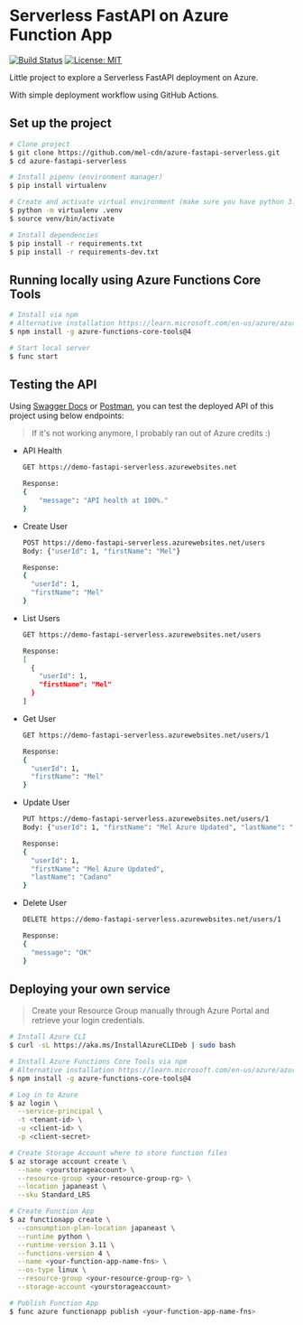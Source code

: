 # Serverless FastAPI on Azure Function App

[![Build Status](https://github.com/mel-cdn/azure-fastapi-serverless/actions/workflows/deploy.yml/badge.svg?branch=main)](https://github.com/mel-cdn/azure-fastapi-serverless/actions/workflows/deploy.yml)
[![License: MIT](https://img.shields.io/badge/License-MIT-yellow.svg)](https://opensource.org/licenses/MIT)

Little project to explore a Serverless FastAPI deployment on Azure.

With simple deployment workflow using GitHub Actions.

## Set up the project

```bash
# Clone project
$ git clone https://github.com/mel-cdn/azure-fastapi-serverless.git
$ cd azure-fastapi-serverless

# Install pipenv (environment manager)
$ pip install virtualenv

# Create and activate virtual environment (make sure you have python 3.11)
$ python -m virtualenv .venv
$ source venv/bin/activate 

# Install dependencies
$ pip install -r requirements.txt
$ pip install -r requirements-dev.txt
```

## Running locally using Azure Functions Core Tools

```bash
# Install via npm
# Alternative installation https://learn.microsoft.com/en-us/azure/azure-functions/create-first-function-cli-python?tabs=linux%2Cbash%2Cazure-cli%2Cbrowser 
$ npm install -g azure-functions-core-tools@4

# Start local server
$ func start
```


## Testing the API
Using [Swagger Docs](https://demo-fastapi-serverless.azurewebsites.net/docs) or [Postman](https://www.postman.com/), you can test the deployed API of this project using below endpoints:

> If it's not working anymore, I probably ran out of Azure credits :)


- API Health
    ```bash
    GET https://demo-fastapi-serverless.azurewebsites.net

    Response:
    {
        "message": "API health at 100%."
    }
    ```

- Create User
    ```bash
    POST https://demo-fastapi-serverless.azurewebsites.net/users
    Body: {"userId": 1, "firstName": "Mel"}

    Response:
    {
      "userId": 1,
      "firstName": "Mel"
    }
    ```

- List Users
    ```bash
    GET https://demo-fastapi-serverless.azurewebsites.net/users

    Response:
    [
      {
        "userId": 1,
        "firstName": "Mel"
      }
    ]
    ```

- Get User
    ```bash
    GET https://demo-fastapi-serverless.azurewebsites.net/users/1

    Response:
    {
      "userId": 1,
      "firstName": "Mel"
    }
    ```

- Update User
    ```bash
    PUT https://demo-fastapi-serverless.azurewebsites.net/users/1
    Body: {"userId": 1, "firstName": "Mel Azure Updated", "lastName": "Cadano"}

    Response:
    {
      "userId": 1,
      "firstName": "Mel Azure Updated",
      "lastName": "Cadano"
    }
    ```

- Delete User
    ```bash
    DELETE https://demo-fastapi-serverless.azurewebsites.net/users/1

    Response:
    {
      "message": "OK"
    }
    ```

## Deploying your own service
> Create your Resource Group manually through Azure Portal and retrieve your login credentials.

```bash
# Install Azure CLI
$ curl -sL https://aka.ms/InstallAzureCLIDeb | sudo bash

# Install Azure Functions Core Tools via npm
# Alternative installation https://learn.microsoft.com/en-us/azure/azure-functions/create-first-function-cli-python?tabs=linux%2Cbash%2Cazure-cli%2Cbrowser
$ npm install -g azure-functions-core-tools@4

# Log in to Azure
$ az login \
  --service-principal \
  -t <tenant-id> \
  -u <client-id> \
  -p <client-secret>

# Create Storage Account where to store function files
$ az storage account create \
  --name <yourstorageaccount> \
  --resource-group <your-resource-group-rg> \
  --location japaneast \
  --sku Standard_LRS

# Create Function App
$ az functionapp create \
  --consumption-plan-location japaneast \
  --runtime python \
  --runtime-version 3.11 \
  --functions-version 4 \
  --name <your-function-app-name-fns> \
  --os-type linux \
  --resource-group <your-resource-group-rg> \
  --storage-account <yourstorageaccount>

# Publish Function App
$ func azure functionapp publish <your-function-app-name-fns>
```